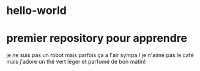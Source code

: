 # hello-world
premier repository pour apprendre
=================
je ne suis pas un robot mais parfois ça a l'air sympa !
je n'aime pas le café mais j'adore un thé vert léger et parfumé de bon matin!
